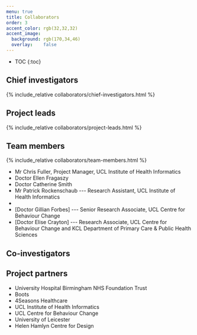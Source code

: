 ```yaml
---
menu: true
title: Collaborators
order: 3
accent_color: rgb(32,32,32)
accent_image:
  background: rgb(170,34,46)
  overlay:    false
---
```



* TOC
{:toc}

## Chief investigators
{% include_relative collaborators/chief-investigators.html %}

## Project leads
{% include_relative collaborators/project-leads.html %}

## Team members
{% include_relative collaborators/team-members.html %}

* Mr Chris Fuller, Project Manager, UCL Institute of Health Informatics
* Doctor Ellen Fragaszy
* Doctor Catherine Smith
* Mr Patrick Rockenschaub --- Research Assistant, UCL Institute of Health Informatics
*
* [Doctor Gillian Forbes] --- Senior Research Associate, UCL Centre for Behaviour Change
* [Doctor Elise Crayton] --- Research Associate, UCL Centre for Behaviour Change and KCL Department of Primary Care & Public Health Sciences


## Co-investigators

## Project partners

* University Hospital Birmingham NHS Foundation Trust
* Boots
* 4Seasons Healthcare
* UCL Institute of Health Informatics
* UCL Centre for Behaviour Change
* University of Leicester
* Helen Hamlyn Centre for Design
